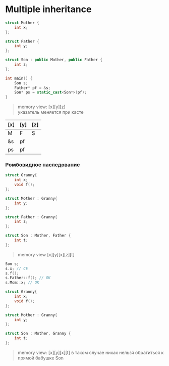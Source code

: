 # Multiple inheritance

```c++
struct Mother {
    int x;
};

struct Father {
    int y;
};

struct Son : public Mother, public Father {
    int z;
};

int main() {
    Son s;
    Father* pf = &s;
    Son* ps = static_cast<Son*>(pf);
}
```

> memory view: [x][y][z]  
> указатель меняется при касте
> 
| [x] | [y] |[z]|
|-----|-----|---|
| M   | F   |S|
| &s  | pf  ||
| ps  | pf  ||

### Ромбовидное наследование

```c++
struct Granny{
    int x;
    void f();
};

struct Mother : Granny{
    int y;
};

struct Father : Granny{
    int z;
};

struct Son : Mother, Father {
    int t;
};
```

> memory view [x][y][x][z][t]
> 

```c++
Son s;
s.x; // CE
s.f();
s.Father::f(); // OK
s.Mom::x; // OK
```

```c++
struct Granny{
    int x;
    void f();
};

struct Mother : Granny{
    int y;
};

struct Son : Mother, Granny {
    int t;
};
```

> memory view: [x][y][x][t]
> в таком случае никак нельзя обратиться к прямой бабушке Son